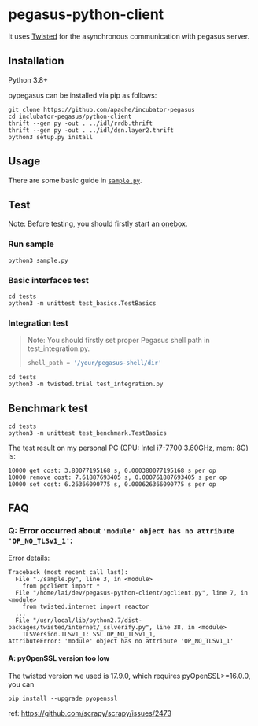 <!--
Licensed to the Apache Software Foundation (ASF) under one
or more contributor license agreements.  See the NOTICE file
distributed with this work for additional information
regarding copyright ownership.  The ASF licenses this file
to you under the Apache License, Version 2.0 (the
"License"); you may not use this file except in compliance
with the License.  You may obtain a copy of the License at

http://www.apache.org/licenses/LICENSE-2.0

Unless required by applicable law or agreed to in writing,
software distributed under the License is distributed on an
"AS IS" BASIS, WITHOUT WARRANTIES OR CONDITIONS OF ANY
KIND, either express or implied.  See the License for the
specific language governing permissions and limitations
under the License.
-->

# pegasus-python-client

It uses [Twisted](http://twistedmatrix.com) for the asynchronous communication with pegasus server.

## Installation

Python 3.8+

pypegasus can be installed via pip as follows:

```
git clone https://github.com/apache/incubator-pegasus
cd inclubator-pegasus/python-client
thrift --gen py -out . ../idl/rrdb.thrift
thrift --gen py -out . ../idl/dsn.layer2.thrift
python3 setup.py install
```

## Usage

There are some basic guide in  [`sample.py`](sample.py).

## Test

Note: Before testing, you should firstly start an [onebox](https://pegasus.apache.org/overview/onebox/).

### Run sample

```shell
python3 sample.py
```

### Basic interfaces test

```shell
cd tests
python3 -m unittest test_basics.TestBasics
```

### Integration test

> Note: You should firstly set proper Pegasus shell path in test_integration.py.
> ```python
> shell_path = '/your/pegasus-shell/dir'
> ```

```shell
cd tests
python3 -m twisted.trial test_integration.py
```

## Benchmark test

```shell
cd tests
python3 -m unittest test_benchmark.TestBasics
```

The test result on my personal PC (CPU: Intel i7-7700 3.60GHz, mem: 8G) is:
```
10000 get cost: 3.80077195168 s, 0.000380077195168 s per op
10000 remove cost: 7.61887693405 s, 0.000761887693405 s per op
10000 set cost: 6.26366090775 s, 0.000626366090775 s per op
```

## FAQ

### Q: Error occurred about `'module' object has no attribute 'OP_NO_TLSv1_1'`:

Error details:
```shell
Traceback (most recent call last):
  File "./sample.py", line 3, in <module>
    from pgclient import *
  File "/home/lai/dev/pegasus-python-client/pgclient.py", line 7, in <module>
    from twisted.internet import reactor
  ...
  File "/usr/local/lib/python2.7/dist-packages/twisted/internet/_sslverify.py", line 38, in <module>
    TLSVersion.TLSv1_1: SSL.OP_NO_TLSv1_1,
AttributeError: 'module' object has no attribute 'OP_NO_TLSv1_1'
```

#### A: pyOpenSSL version too low
The twisted version we used is 17.9.0, which requires pyOpenSSL>=16.0.0, you can

```shell
pip install --upgrade pyopenssl
```

ref: https://github.com/scrapy/scrapy/issues/2473
